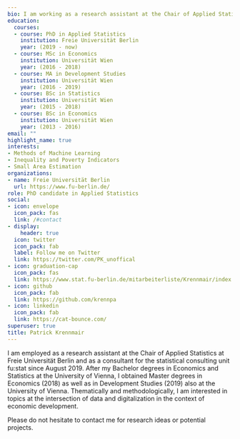 ```yaml
---
bio: I am working as a research assistant at the Chair of Applied Statistics at Freie Universität Berlin and as a consultant for the statistical consulting unit fu:stat.
education:
  courses:
  - course: PhD in Applied Statistics
    institution: Freie Universität Berlin
    year: (2019 - now)
  - course: MSc in Economics
    institution: Universität Wien
    year: (2016 - 2018)
  - course: MA in Development Studies
    institution: Universität Wien
    year: (2016 - 2019)
  - course: BSc in Statistics
    institution: Universität Wien
    year: (2015 - 2018)
  - course: BSc in Economics
    institution: Universität Wien
    year: (2013 - 2016)
email: ""
highlight_name: true
interests:
- Methods of Machine Learning
- Inequality and Poverty Indicators
- Small Area Estimation
organizations:
- name: Freie Universität Berlin
  url: https://www.fu-berlin.de/
role: PhD candidate in Applied Statistics
social:
- icon: envelope
  icon_pack: fas
  link: /#contact
- display:
    header: true
  icon: twitter
  icon_pack: fab
  label: Follow me on Twitter
  link: https://twitter.com/PK_unoffical
- icon: graduation-cap
  icon_pack: fas
  link: https://www.stat.fu-berlin.de/mitarbeiterliste/Krennmair/index.html
- icon: github
  icon_pack: fab
  link: https://github.com/krennpa
- icon: linkedin
  icon_pack: fab
  link: https://cat-bounce.com/
superuser: true
title: Patrick Krennmair
---
```


I am employed as a research assistant at the Chair of Applied Statistics at Freie Universität Berlin and as a consultant for the statistical consulting unit fu:stat since August 2019. After my Bachelor degrees in Economics and Statistics at the University of Vienna, I obtained Master degrees in Economics (2018) as well as in Development Studies (2019) also at the University of Vienna. Thematically and methodologically, I am interested in topics at the intersection of data and digitalization in the context of economic development.  

Please do not hesitate to contact me for research ideas or potential projects.
